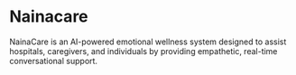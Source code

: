 # Nainacare
NainaCare is an AI-powered emotional wellness system designed to assist hospitals, caregivers, and individuals by providing empathetic, real-time conversational support.  

